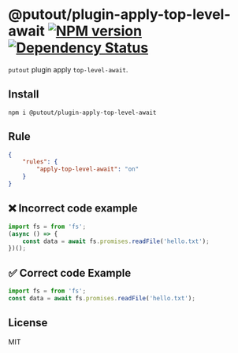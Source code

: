# @putout/plugin-apply-top-level-await [![NPM version][NPMIMGURL]][NPMURL] [![Dependency Status][DependencyStatusIMGURL]][DependencyStatusURL]

[NPMIMGURL]:                https://img.shields.io/npm/v/@putout/plugin-apply-top-level-await.svg?style=flat&longCache=true
[NPMURL]:                   https://npmjs.org/package/@putout/plugin-apply-top-level-await"npm"

[DependencyStatusURL]:      https://david-dm.org/coderaiser/putout?path=packages/plugin-apply-top-level-await
[DependencyStatusIMGURL]:   https://david-dm.org/coderaiser/putout.svg?path=packages/plugin-apply-top-level-await

`putout` plugin apply `top-level-await`.

## Install

```
npm i @putout/plugin-apply-top-level-await
```

## Rule

```json
{
    "rules": {
        "apply-top-level-await": "on"
    }
}
```

## ❌ Incorrect code example

```js
import fs = from 'fs';
(async () => {
    const data = await fs.promises.readFile('hello.txt');
})();
```

## ✅ Correct code Example

```js
import fs = from 'fs';
const data = await fs.promises.readFile('hello.txt');
```

## License

MIT


